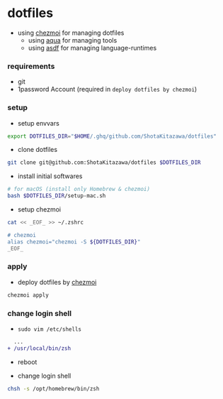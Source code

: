 # dotfiles

* using [chezmoi](https://github.com/twpayne/chezmoi) for managing dotfiles
    * using [aqua](https://github.com/aquaproj/aqua) for managing tools
    * using [asdf](https://github.com/asdf-vm/asdf) for managing language-runtimes

### requirements

* git
* 1password Account (required in `deploy dotfiles by chezmoi`)

### setup

* setup envvars

```bash
export DOTFILES_DIR="$HOME/.ghq/github.com/ShotaKitazawa/dotfiles"
```

* clone dotfiles

```bash
git clone git@github.com:ShotaKitazawa/dotfiles $DOTFILES_DIR
```

* install initial softwares

```bash
# for macOS (install only Homebrew & chezmoi)
bash $DOTFILES_DIR/setup-mac.sh
```

* setup chezmoi

```bash
cat << _EOF_ >> ~/.zshrc

# chezmoi
alias chezmoi="chezmoi -S ${DOTFILES_DIR}"
_EOF_
```

### apply

* deploy dotfiles by [chezmoi](https://github.com/twpayne/chezmoi)

```bash
chezmoi apply
```

### change login shell

* `sudo vim /etc/shells`

```diff
  ...
+ /usr/local/bin/zsh
```

* reboot

* change login shell

```bash
chsh -s /opt/homebrew/bin/zsh
```

